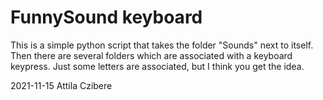 # FunnySound keyboard

This is a simple python script that takes the folder "Sounds" next to itself.
Then there are several folders which are associated with a keyboard keypress. 
Just some letters are associated, but I think you get the idea. 

2021-11-15
Attila Czibere

